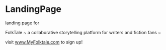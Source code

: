 # LandingPage
landing page for 

FolkTale
~ a collaborative storytelling platform for writers and fiction fans ~

visit www.MyFolktale.com to sign up!